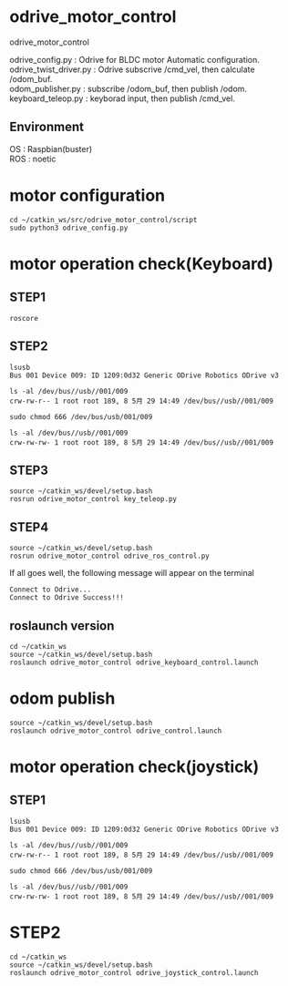 # odrive_motor_control
odrive_motor_control

odrive_config.py       : Odrive for BLDC motor Automatic configuration.  
odrive_twist_driver.py : Odrive subscrive /cmd_vel, then calculate /odom_buf.  
odom_publisher.py      : subscribe /odom_buf, then publish /odom.  
keyboard_teleop.py     : keyborad input, then publish /cmd_vel.  

## Environment
OS : Raspbian(buster)  
ROS : noetic

# motor configuration
```
cd ~/catkin_ws/src/odrive_motor_control/script
sudo python3 odrive_config.py
```

# motor operation check(Keyboard)
## STEP1
```
roscore
```

## STEP2
```
lsusb
Bus 001 Device 009: ID 1209:0d32 Generic ODrive Robotics ODrive v3
```

```
ls -al /dev/bus//usb//001/009
crw-rw-r-- 1 root root 189, 8 5月 29 14:49 /dev/bus//usb//001/009
```

```
sudo chmod 666 /dev/bus/usb/001/009
```

```
ls -al /dev/bus//usb//001/009
crw-rw-rw- 1 root root 189, 8 5月 29 14:49 /dev/bus//usb//001/009
```

## STEP3
```
source ~/catkin_ws/devel/setup.bash
rosrun odrive_motor_control key_teleop.py
```
## STEP4
```
source ~/catkin_ws/devel/setup.bash
rosrun odrive_motor_control odrive_ros_control.py
```
If all goes well, the following message will appear on the terminal
```
Connect to Odrive...
Connect to Odrive Success!!!
```

## roslaunch version
```
cd ~/catkin_ws
source ~/catkin_ws/devel/setup.bash
roslaunch odrive_motor_control odrive_keyboard_control.launch
```

# odom publish
```
source ~/catkin_ws/devel/setup.bash
roslaunch odrive_motor_control odrive_control.launch
```

# motor operation check(joystick)
## STEP1
```
lsusb
Bus 001 Device 009: ID 1209:0d32 Generic ODrive Robotics ODrive v3
```

```
ls -al /dev/bus//usb//001/009
crw-rw-r-- 1 root root 189, 8 5月 29 14:49 /dev/bus//usb//001/009
```

```
sudo chmod 666 /dev/bus/usb/001/009
```

```
ls -al /dev/bus//usb//001/009
crw-rw-rw- 1 root root 189, 8 5月 29 14:49 /dev/bus//usb//001/009
```
# STEP2
```
cd ~/catkin_ws
source ~/catkin_ws/devel/setup.bash
roslaunch odrive_motor_control odrive_joystick_control.launch
```
